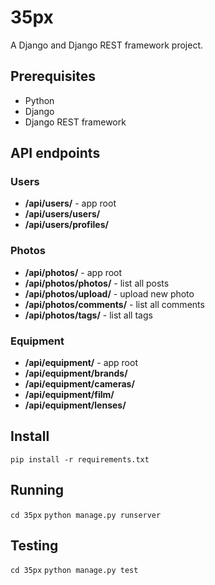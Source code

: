 # 35px

A Django and Django REST framework project.

## Prerequisites
* Python
* Django
* Django REST framework

## API endpoints

### Users
* **/api/users/** - app root
* **/api/users/users/**
* **/api/users/profiles/**

### Photos
* **/api/photos/** - app root
* **/api/photos/photos/** - list all posts
* **/api/photos/upload/** - upload new photo
* **/api/photos/comments/** - list all comments
* **/api/photos/tags/** - list all tags

### Equipment
* **/api/equipment/** - app root
* **/api/equipment/brands/**
* **/api/equipment/cameras/**
* **/api/equipment/film/**
* **/api/equipment/lenses/**

## Install
`pip install -r requirements.txt`

## Running
`cd 35px`
`python manage.py runserver`

## Testing
`cd 35px`
`python manage.py test`
